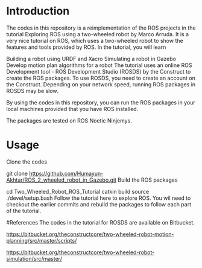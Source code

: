 # Introduction
The codes in this repository is a reimplementation of the ROS projects in the tutorial Exploring ROS using a two-wheeled robot by Marco Arruda. It is a very nice tutorial on ROS, which uses a two-wheeled robot to show the features and tools provided by ROS. In the tutorial, you will learn

Building a robot using URDF and Xacro
Simulating a robot in Gazebo
Develop motion plan algorithms for a robot
The tutorial uses an online ROS Development tool - ROS Development Studio (ROSDS) by the Construct to create the ROS packages. To use ROSDS, you need to create an account on the Construct. Depending on your network speed, running ROS packages in ROSDS may be slow.

By using the codes in this repository, you can run the ROS packages in your local machines provided that you have ROS installed.

The packages are tested on ROS Noetic Ninjemys.

# Usage
Clone the codes

git clone https://github.com/Humayun-Akhtar/ROS_2_wheeled_robot_in_Gazebo.git
Build the ROS packages

cd Two_Wheeled_Robot_ROS_Tutorial
catkin build
source ./devel/setup.bash
Follow the tutorial here to explore ROS. You wil need to checkout the earlier commits and rebuild the packages to follow each part of the tutorial.

#References
The codes in the tutorial for ROSDS are available on Bitbucket.

https://bitbucket.org/theconstructcore/two-wheeled-robot-motion-planning/src/master/scripts/

https://bitbucket.org/theconstructcore/two-wheeled-robot-simulation/src/master/
